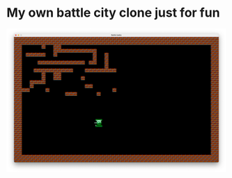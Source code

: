 # My own battle city clone just for fun

![screenshot](https://raw.githubusercontent.com/mkaplenko/tanks/main/battlecity/data/img/test_map_screenshot.jpg)